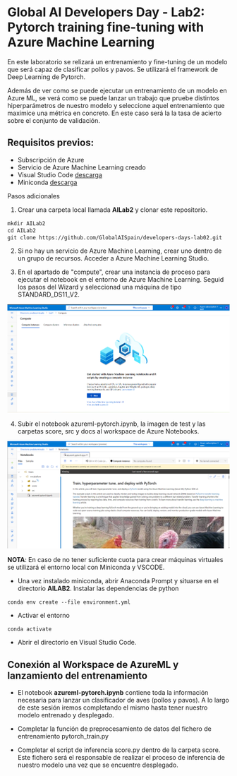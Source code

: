 # Global AI Developers Day - Lab2: Pytorch training fine-tuning with Azure Machine Learning

En este laboratorio se relizará un entrenamiento y fine-tuning de un modelo que será capaz de clasificar pollos y pavos. Se utilizará el framework de Deep Learning de Pytorch.

Además de ver como se puede ejecutar un entrenamiento de un modelo en Azure ML, se verá como se puede lanzar un trabajo que pruebe distintos hiperparámetros de nuestro modelo y seleccione aquel entrenamiento que maximice una métrica en concreto. En este caso será la la tasa de acierto sobre el conjunto de validación.

## Requisitos previos:

- Subscripción de Azure
- Servicio de Azure Machine Learning creado
- Visual Studio Code [descarga](https://code.visualstudio.com/download)
- Miniconda [descarga](https://code.visualstudio.com/download)

Pasos adicionales

1. Crear una carpeta local llamada **AILab2** y clonar este repositorio.

```
mkdir AILab2
cd AILab2
git clone https://github.com/GlobalAISpain/developers-days-lab02.git
```

2. Si no hay un servicio de Azure Machine Learning, crear uno dentro de un grupo de recursos. Acceder a Azure Machine Learning Studio.

3. En el apartado de "compute", crear una instancia de proceso para ejecutar el notebook en el entorno de Azure Machine Learning. Seguid los pasos del Wizard y seleccionad una máquina de tipo STANDARD_DS11_V2.

![azuremlcompute](docs/azure_compute_instance.png)

4. Subir el notebook azureml-pytorch.ipynb, la imagen de test y las carpetas score, src y docs al workspace de Azure Notebooks.

![azuremlcompute](docs/notebook_azml.png)


**NOTA**: En caso de no tener suficiente cuota para crear máquinas virtuales se utilizará el entorno local con Miniconda y VSCODE.

- Una vez instalado miniconda, abrir Anaconda Prompt y situarse en el directorio **AILAB2**. Instalar las dependencias de python

```
conda env create --file environment.yml
```
- Activar el entorno

```
conda activate
```
- Abrir el directorio en Visual Studio Code.


## Conexión al Workspace de AzureML y lanzamiento del entrenamiento

- El notebook **azureml-pytorch.ipynb** contiene toda la información necesaria para lanzar un clasificador de aves (pollos y pavos). A lo largo de este sesión iremos completando el mismo hasta tener nuestro modelo entrenado y desplegado.

- Completar la función de preprocesamiento de datos del fichero de entrenamiento pytorch_train.py

- Completar el script de inferencia score.py dentro de la carpeta score. Este fichero será el responsable de realizar el proceso de inferencia de nuestro modelo una vez que se encuentre desplegado.